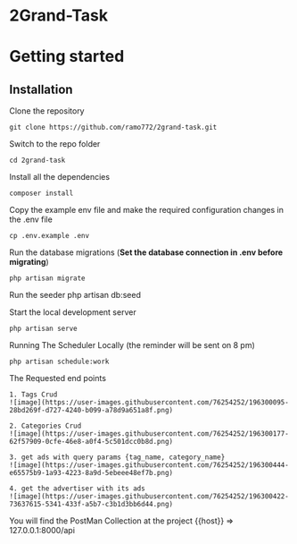 # 2Grand-Task

# Getting started

## Installation

Clone the repository

    git clone https://github.com/ramo772/2grand-task.git

Switch to the repo folder

    cd 2grand-task
    
Install all the dependencies 

    composer install


Copy the example env file and make the required configuration changes in the .env file

    cp .env.example .env

Run the database migrations (**Set the database connection in .env before migrating**)

    php artisan migrate

Run the seeder
    php artisan db:seed
  
Start the local development server

    php artisan serve
    
Running The Scheduler Locally (the reminder will be sent on 8 pm)

    php artisan schedule:work


The Requested end points

    1. Tags Crud
    ![image](https://user-images.githubusercontent.com/76254252/196300095-28bd269f-d727-4240-b099-a78d9a651a8f.png)

    2. Categories Crud
    ![image](https://user-images.githubusercontent.com/76254252/196300177-62f57909-0cfe-46e8-a0f4-5c501dcc0b8d.png)

    3. get ads with query params {tag_name, category_name}
    ![image](https://user-images.githubusercontent.com/76254252/196300444-e65575b9-1a93-4223-8a9d-5ebeee48ef7b.png)
        
    4. get the advertiser with its ads
    ![image](https://user-images.githubusercontent.com/76254252/196300422-73637615-5341-433f-a5b7-c3b1d3bb6d44.png)
    
    
You will find the PostMan Collection at the project {{host}} => 127.0.0.1:8000/api

